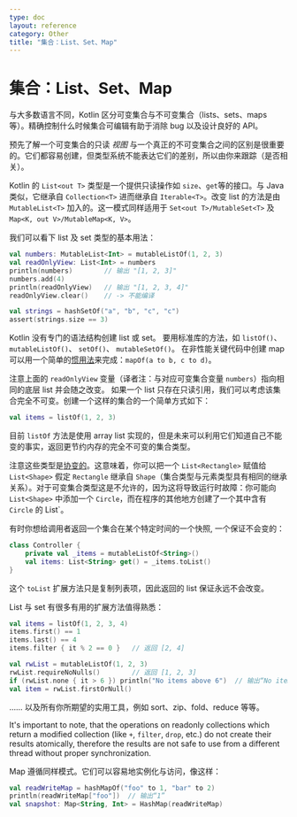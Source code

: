 ```yaml
---
type: doc
layout: reference
category: Other
title: "集合：List、Set、Map"
---
```


# 集合：List、Set、Map

与大多数语言不同，Kotlin 区分可变集合与不可变集合（lists、sets、maps 等）。精确控制什么时候集合可编辑有助于消除 bug 以及设计良好的 API。

预先了解一个可变集合的只读 _视图_ 与一个真正的不可变集合之间的区别是很重要的。它们都容易创建，但类型系统不能表达它们的差别，所以由你来跟踪（是否相关）。

Kotlin 的 `List<out T>` 类型是一个提供只读操作如 `size`、`get`等的接口。与 Java 类似，它继承自 `Collection<T>` 进而继承自 `Iterable<T>`。改变 list 的方法是由 `MutableList<T>` 加入的。这一模式同样适用于 `Set<out T>/MutableSet<T>` 及 `Map<K, out V>/MutableMap<K, V>`。

我们可以看下 list 及 set 类型的基本用法：

<div class="sample" markdown="1" theme="idea" data-highlight-only>

```kotlin
val numbers: MutableList<Int> = mutableListOf(1, 2, 3)
val readOnlyView: List<Int> = numbers
println(numbers)        // 输出 "[1, 2, 3]"
numbers.add(4)
println(readOnlyView)   // 输出 "[1, 2, 3, 4]"
readOnlyView.clear()    // -> 不能编译

val strings = hashSetOf("a", "b", "c", "c")
assert(strings.size == 3)
```

</div>

Kotlin 没有专门的语法结构创建 list 或 set。 要用标准库的方法，如
`listOf()`、 `mutableListOf()`、 `setOf()`、 `mutableSetOf()`。
在非性能关键代码中创建 map 可以用一个简单的[惯用法](idioms.html#只读-map)来完成：`mapOf(a to b, c to d)`。

注意上面的 `readOnlyView` 变量（译者注：与对应可变集合变量 `numbers`）指向相同的底层 list 并会随之改变。 如果一个 list 只存在只读引用，我们可以考虑该集合完全不可变。创建一个这样的集合的一个简单方式如下：

<div class="sample" markdown="1" theme="idea" data-highlight-only>

```kotlin
val items = listOf(1, 2, 3)
```

</div>

目前 `listOf` 方法是使用 array list 实现的，但是未来可以利用它们知道自己不能变的事实，返回更节约内存的完全不可变的集合类型。

注意这些类型是[协变的](generics.html#型变)。这意味着，你可以把一个 `List<Rectangle>` 赋值给 `List<Shape>` 假定 `Rectangle` 继承自 `Shape`（集合类型与元素类型具有相同的继承关系）。对于可变集合类型这是不允许的，因为这将导致运行时故障：你可能向 `List<Shape>` 中添加一个 `Circle`，而在程序的其他地方创建了一个其中含有 `Circle` 的 List<Rectangle>`。

有时你想给调用者返回一个集合在某个特定时间的一个快照, 一个保证不会变的：

<div class="sample" markdown="1" theme="idea" data-highlight-only>

```kotlin
class Controller {
    private val _items = mutableListOf<String>()
    val items: List<String> get() = _items.toList()
}
```

</div>

这个 `toList` 扩展方法只是复制列表项，因此返回的 list 保证永远不会改变。

List 与 set 有很多有用的扩展方法值得熟悉：

<div class="sample" markdown="1" theme="idea" data-highlight-only>

```kotlin
val items = listOf(1, 2, 3, 4)
items.first() == 1
items.last() == 4
items.filter { it % 2 == 0 }   // 返回 [2, 4]

val rwList = mutableListOf(1, 2, 3)
rwList.requireNoNulls()        // 返回 [1, 2, 3]
if (rwList.none { it > 6 }) println("No items above 6")  // 输出“No items above 6”
val item = rwList.firstOrNull()
```

</div>

…… 以及所有你所期望的实用工具，例如 sort、zip、fold、reduce 等等。

It's important to note, that the operations on readonly collections which return a modified collection (like `+`, `filter`, `drop`, etc.) do not create their results atomically, therefore the results are not safe to use from a different thread without proper synchronization.

Map 遵循同样模式。它们可以容易地实例化与访问，像这样：

<div class="sample" markdown="1" theme="idea" data-highlight-only>

```kotlin
val readWriteMap = hashMapOf("foo" to 1, "bar" to 2)
println(readWriteMap["foo"])  // 输出“1”
val snapshot: Map<String, Int> = HashMap(readWriteMap)
```

</div>
